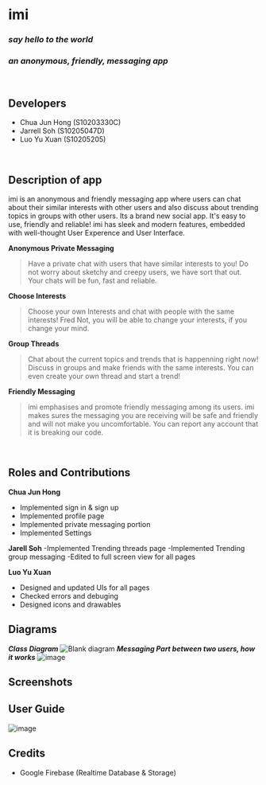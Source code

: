 # imi 
### *say hello to the world*
### *an anonymous, friendly, messaging app*
<br/>

## Developers
- Chua Jun Hong (S10203330C)
- Jarrell Soh (S10205047D)
- Luo Yu Xuan (S10205205)
<br>

## Description of app
imi is an anonymous and friendly messaging app where users can chat about their similar interests with other users and also discuss about trending topics in groups with other users. Its a brand new social app. It's easy to use, friendly and reliable! imi has sleek and modern features, embedded with well-thought User Experence and User Interface.

**Anonymous Private Messaging**
> Have a private chat with users that have similar interests to you! Do not worry about sketchy and creepy users, we have sort that out. Your chats will be fun, fast and reliable.

**Choose Interests**
> Choose your own Interests and chat with people with the same interests! Fred Not, you will be able to change your interests, if you change your mind.

**Group Threads**
> Chat about the current topics and trends that is happenning right now! Discuss in groups and make friends with the same interests. You can even create your own thread and start a trend!

**Friendly Messaging**
> imi emphasises and promote friendly messaging among its users. imi makes sures the messaging you are receiving will be safe and friendly and will not make you uncomfortable. You can report any account that it is breaking our code.

<br>

## Roles and Contributions
**Chua Jun Hong**
- Implemented sign in & sign up 
- Implemented profile page
- Implemented private messaging portion
- Implemented Settings

**Jarell Soh** 
-Implemented Trending threads page
-Implemented Trending group messaging
-Edited to full screen view for all pages

**Luo Yu Xuan**
- Designed and updated UIs for all pages
- Checked errors and debuging 
- Designed icons and drawables

## Diagrams
***Class Diagram***
![Blank diagram](https://user-images.githubusercontent.com/73069909/127534746-25066c3a-fb13-4ff7-9605-feebd7d72234.png)
***Messaging Part between two users, how it works***
![image](https://user-images.githubusercontent.com/73069909/127535080-3880fc2e-5763-4406-a998-19986ab49a61.png)



## Screenshots

## User Guide
![image](https://user-images.githubusercontent.com/73069909/126830431-5ddfc04b-e241-43a6-b977-6542dab5e0ff.png)

## Credits
- Google Firebase (Realtime Database & Storage)
